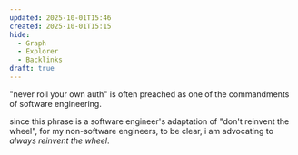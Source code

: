 ```yaml
---
updated: 2025-10-01T15:46
created: 2025-10-01T15:15
hide:
  - Graph
  - Explorer
  - Backlinks
draft: true
---
```


"never roll your own auth" is often preached as one of the commandments of software engineering.

since this phrase is a software engineer's adaptation of "don't reinvent the wheel", for my non-software engineers, to be clear, i am advocating to *always reinvent the wheel*.




